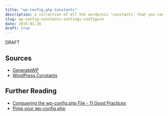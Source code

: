 ```yaml
---
title: "wp-config.php Constants"
description: a collection of all the wordpress 'constants' that you can use in the wp-config.php file. There are constants for Securty, Performance, Memory, Database, Debugging, URL, FTP, Cron, Language, Content, Multisite, and Updates.
slug: wp-config-constants-settings-configure
date: 2015-01-26
draft: true
---
```


DRAFT

Sources
---
- [GenerateWP](http://generatewp.com/wp-config/)
- [WordPress Constants](http://davejesch.com/wordpress/wordpress-tech/wordpress-constants/)

Further Reading
---
- [Conquering the wp-config.php File - 11 Good Practices](https://code.tutsplus.com/tutorials/conquering-the-wp-configphp-file-11-good-practices--wp-26338)
- [Pimp your wp-config.php](http://digwp.com/2010/08/pimp-your-wp-config-php/)